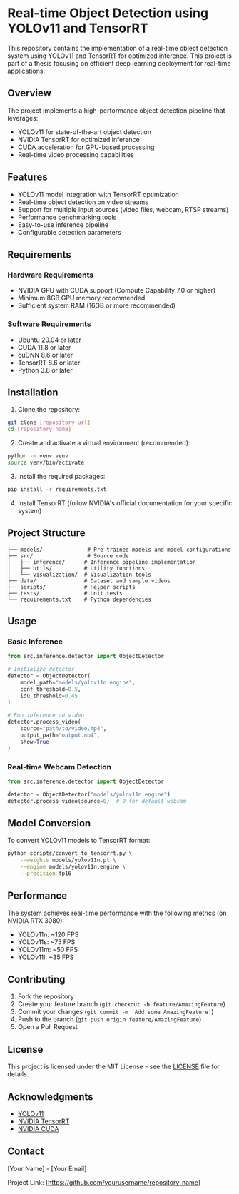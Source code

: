 # Real-time Object Detection using YOLOv11 and TensorRT

This repository contains the implementation of a real-time object detection system using YOLOv11 and TensorRT for optimized inference. This project is part of a thesis focusing on efficient deep learning deployment for real-time applications.

## Overview

The project implements a high-performance object detection pipeline that leverages:
- YOLOv11 for state-of-the-art object detection
- NVIDIA TensorRT for optimized inference
- CUDA acceleration for GPU-based processing
- Real-time video processing capabilities

## Features

- YOLOv11 model integration with TensorRT optimization
- Real-time object detection on video streams
- Support for multiple input sources (video files, webcam, RTSP streams)
- Performance benchmarking tools
- Easy-to-use inference pipeline
- Configurable detection parameters

## Requirements

### Hardware Requirements
- NVIDIA GPU with CUDA support (Compute Capability 7.0 or higher)
- Minimum 8GB GPU memory recommended
- Sufficient system RAM (16GB or more recommended)

### Software Requirements
- Ubuntu 20.04 or later
- CUDA 11.8 or later
- cuDNN 8.6 or later
- TensorRT 8.6 or later
- Python 3.8 or later

## Installation

1. Clone the repository:
```bash
git clone [repository-url]
cd [repository-name]
```

2. Create and activate a virtual environment (recommended):
```bash
python -m venv venv
source venv/bin/activate
```

3. Install the required packages:
```bash
pip install -r requirements.txt
```

4. Install TensorRT (follow NVIDIA's official documentation for your specific system)

## Project Structure

```
├── models/              # Pre-trained models and model configurations
├── src/                 # Source code
│   ├── inference/      # Inference pipeline implementation
│   ├── utils/          # Utility functions
│   └── visualization/  # Visualization tools
├── data/               # Dataset and sample videos
├── scripts/            # Helper scripts
├── tests/              # Unit tests
└── requirements.txt    # Python dependencies
```

## Usage

### Basic Inference

```python
from src.inference.detector import ObjectDetector

# Initialize detector
detector = ObjectDetector(
    model_path="models/yolov11n.engine",
    conf_threshold=0.5,
    iou_threshold=0.45
)

# Run inference on video
detector.process_video(
    source="path/to/video.mp4",
    output_path="output.mp4",
    show=True
)
```

### Real-time Webcam Detection

```python
from src.inference.detector import ObjectDetector

detector = ObjectDetector("models/yolov11n.engine")
detector.process_video(source=0)  # 0 for default webcam
```

## Model Conversion

To convert YOLOv11 models to TensorRT format:

```bash
python scripts/convert_to_tensorrt.py \
    --weights models/yolov11n.pt \
    --engine models/yolov11n.engine \
    --precision fp16
```

## Performance

The system achieves real-time performance with the following metrics (on NVIDIA RTX 3080):
- YOLOv11n: ~120 FPS
- YOLOv11s: ~75 FPS
- YOLOv11m: ~50 FPS
- YOLOv11l: ~35 FPS

## Contributing

1. Fork the repository
2. Create your feature branch (`git checkout -b feature/AmazingFeature`)
3. Commit your changes (`git commit -m 'Add some AmazingFeature'`)
4. Push to the branch (`git push origin feature/AmazingFeature`)
5. Open a Pull Request

## License

This project is licensed under the MIT License - see the [LICENSE](LICENSE) file for details.

## Acknowledgments

- [YOLOv11](https://github.com/your-yolov11-repo)
- [NVIDIA TensorRT](https://developer.nvidia.com/tensorrt)
- [NVIDIA CUDA](https://developer.nvidia.com/cuda-zone)

## Contact

[Your Name] - [Your Email]

Project Link: [https://github.com/yourusername/repository-name]
